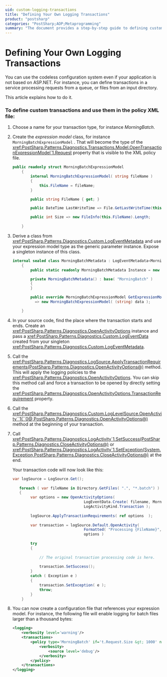 ```yaml
---
uid: custom-logging-transactions
title: "Defining Your Own Logging Transactions"
product: "postsharp"
categories: "PostSharp;AOP;Metaprogramming"
summary: "The document provides a step-by-step guide to defining custom logging transactions in applications not based on ASP.NET using the codeless configuration system of PostSharp."
---
```

# Defining Your Own Logging Transactions

You can use the codeless configuration system even if your application is not based on ASP.NET. For instance, you can define transactions in a service processing requests from a queue, or files from an input directory.

This article explains how to do it.


### To define custom transactions and use them in the policy XML file:

1. Choose a name for your transaction type, for instance *MorningBatch*. 


2. Create the *expression model* class, for instance `MorningBatchExpressionModel` . That will become the type of the <xref:PostSharp.Patterns.Diagnostics.Transactions.Model.OpenTransactionExpressionModel`1.Request> property that is visible to the XML policy file. 

    ```csharp
    public readonly struct MorningBatchExpressionModel
        {
            internal MorningBatchExpressionModel( string fileName )
            {
                this.FileName = fileName;
            }
    
            public string FileName { get; }
    
            public DateTime LastWriteTime => File.GetLastWriteTime(this.FileName);
    
            public int Size => new FileInfo(this.FileName).Length;
       
        }
    ```


3. Derive a class from <xref:PostSharp.Patterns.Diagnostics.Custom.LogEventMetadata> and use your expression model type as the generic parameter instance. Expose a singleton instance of this class. 

    ```csharp
    internal sealed class MorningBatchMetadata : LogEventMetadata<MorningBatchExpressionModel>
        {
            public static readonly MorningBatchMetadata Instance = new MorningBatchMetadata();
    
            private MorningBatchMetadata() : base( "MorningBatch" )
            {
            }
    
            public override MorningBatchExpressionModel GetExpressionModel( object data )
              => new MorningBatchExpressionModel( (string) data );
    
        }
    ```


4. In your source code, find the place where the transaction starts and ends. Create an <xref:PostSharp.Patterns.Diagnostics.OpenActivityOptions> instance and pass a <xref:PostSharp.Patterns.Diagnostics.Custom.LogEventData> created from your singleton <xref:PostSharp.Patterns.Diagnostics.Custom.LogEventMetadata>. 


5. Call the <xref:PostSharp.Patterns.Diagnostics.LogSource.ApplyTransactionRequirements(PostSharp.Patterns.Diagnostics.OpenActivityOptions@)> method. This will apply the logging policies to the <xref:PostSharp.Patterns.Diagnostics.OpenActivityOptions>. You can skip this method call and force a transaction to be opened by directly setting the <xref:PostSharp.Patterns.Diagnostics.OpenActivityOptions.TransactionRequirement> property. 


6. Call the <xref:PostSharp.Patterns.Diagnostics.Custom.LogLevelSource.OpenActivity``1(``0@,PostSharp.Patterns.Diagnostics.OpenActivityOptions@)> method at the beginning of your transaction. 


7. Call <xref:PostSharp.Patterns.Diagnostics.LogActivity`1.SetSuccess(PostSharp.Patterns.Diagnostics.CloseActivityOptions@)> or <xref:PostSharp.Patterns.Diagnostics.LogActivity`1.SetException(System.Exception,PostSharp.Patterns.Diagnostics.CloseActivityOptions@)> at the end. 

    Your transaction code will now look like this:

    ```csharp
    var logSource = LogSource.Get();							
       
       foreach ( var fileName in Directory.GetFiles( ".", "*.batch") )
       {
    		var options = new OpenActivityOptions( 
    								LogEventData.Create( filename, MorningBatchMetadata.Instance ), 
    								LogActivityKind.Transaction );
    								
    		logSource.ApplyTransactionRequirements( ref options  );
    								
    		var transaction = logSource.Default.OpenActivity( 
    								Formatted( "Processing {FileName}", fileName ), 
    								options )
    		
    		try
    		{
    		
    			// The original transaction processing code is here.
    		
    			transaction.SetSuccess();
    		}
    		catch ( Exception e )
    		{
    			transaction.SetException( e );
    			throw;
    		}
    	}
    ```


8. You can now create a configuration file that references your expression model. For instance, the following file will enable logging for batch files larger than a thousand bytes:

    ```xml
    <logging>
        <verbosity level='warning'/>
        <transactions>
            <policy type='MorningBatch' if='t.Request.Size &gt; 1000' name='Policy1'>
                <verbosity>
                    <source level='debug'/>
                </verbosity>
            </policy>
        </transactions>
    </logging>
    ```



